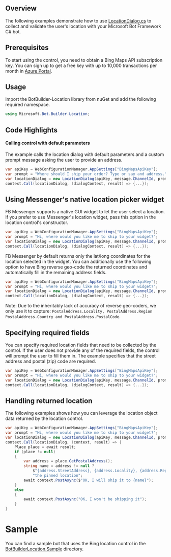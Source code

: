 ## Overview
The following examples demonstrate how to use [LocationDialog.cs](BotBuilderLocation/LocationDialog.cs) to collect and validate the user's  location with your Microsoft Bot Framework C# bot. 

## Prerequisites
To start using the control, you need to obtain a Bing Maps API subscription key. You can sign up to get a free key with up to 10,000 transactions per month in [Azure Portal](https://azure.microsoft.com/en-us/marketplace/partners/bingmaps/mapapis/).

## Usage
Import the BotBuilder-Location library from nuGet and add the following required namespace. 

````C#
using Microsoft.Bot.Builder.Location;
````

## Code Highlights

#### Calling control with default parameters
The example calls the location dialog with default parameters and a custom prompt message asking the user to provide an address. 

````C#
var apiKey = WebConfigurationManager.AppSettings["BingMapsApiKey"];
var prompt = "Where should I ship your order? Type or say and address.";
var locationDialog = new LocationDialog(apiKey, message.ChannelId, prompt);
context.Call(locationDialog, (dialogContext, result) => {...});
````

## Using Messenger's native location picker widget
FB Messenger supports a native GUI widget to let the user select a location. If you prefer to use Messenger's location widget, pass this option in the location control's constructor. 

````C#
var apiKey = WebConfigurationManager.AppSettings["BingMapsApiKey"];
var prompt = "Hi, where would you like me to ship to your widget?";
var locationDialog = new LocationDialog(apiKey, message.ChannelId, prompt, LocationOptions.UseNativeControl);
context.Call(locationDialog, (dialogContext, result) => {...});
````

FB Messenger by default returns only the lat/long coordinates for the location selected in the widget. You can additionally use the following option to have Bing reverse geo-code the returned coordinates and automatically fill in the remaining address fields. 

````C#
var apiKey = WebConfigurationManager.AppSettings["BingMapsApiKey"];
var prompt = "Hi, where would you like me to ship to your widget?";
var locationDialog = new LocationDialog(apiKey, message.ChannelId, prompt, LocationOptions.UseNativeControl | LocationOptions.ReverseGeocode);
context.Call(locationDialog, (dialogContext, result) => {...});
````

Note: Due to the inheritably lack of accuracy of reverse geo-coders, we only use it to capture: `PostalAddress.Locality, PostalAddress.Region PostalAddress.Country and PostalAddress.PostalCode`.

## Specifying required fields 
You can specify required location fields that need to be collected by the control. If the user does not provide any of the required fields, the control will prompt the user to fill them in. The example specifies that the street address and postal (zip) code are required. 

````C#
var apiKey = WebConfigurationManager.AppSettings["BingMapsApiKey"];
var prompt = "Hi, where would you like me to ship to your widget?";
var locationDialog = new LocationDialog(apiKey, message.ChannelId, prompt, LocationOptions.None, LocationRequiredFields.StreetAddress | LocationRequiredFields.PostalCode);
context.Call(locationDialog, (dialogContext, result) => {...});
````

## Handling returned location
The following examples shows how you can leverage the location object data returned by the location control.

````C#
var apiKey = WebConfigurationManager.AppSettings["BingMapsApiKey"];
var prompt = "Hi, where would you like me to ship to your widget?";
var locationDialog = new LocationDialog(apiKey, message.ChannelId, prompt, LocationOptions.None, LocationRequiredFields.StreetAddress | LocationRequiredFields.PostalCode);
context.Call(locationDialog, (context, result) => {
    Place place = await result;
    if (place != null)
    {
        var address = place.GetPostalAddress();
        string name = address != null ?
            $"{address.StreetAddress}, {address.Locality}, {address.Region}, {address.Country} ({address.PostalCode})" :
            "the pinned location";
        await context.PostAsync($"OK, I will ship it to {name}");
    }
    else
    {
        await context.PostAsync("OK, I won't be shipping it");
    }
}
````

# Sample
You can find a sample bot that uses the Bing location control in the [BotBuilderLocation.Sample](/BotBuilderLocation.Sample) directory. 
